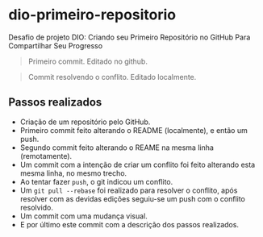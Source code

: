 # dio-primeiro-repositorio

Desafio de projeto DIO: Criando seu Primeiro Repositório no GitHub Para Compartilhar Seu Progresso

> Primeiro commit. Editado no github.

> Commit resolvendo o conflito. Editado localmente.

## Passos realizados

- Criação de um repositório pelo GitHub.
- Primeiro commit feito alterando o README (localmente), e então um push.
- Segundo commit feito alterando o REAME na mesma linha (remotamente).
- Um commit com a intenção de criar um conflito foi feito alterando esta mesma linha, no mesmo trecho.
- Ao tentar fazer `push`, o git indicou um conflito.
- Um `git pull --rebase` foi realizado para resolver o conflito, após resolver com as devidas edições seguiu-se um push com o conflito resolvido.
- Um commit com uma mudança visual.
- E por último este commit com a descrição dos passos realizados.
